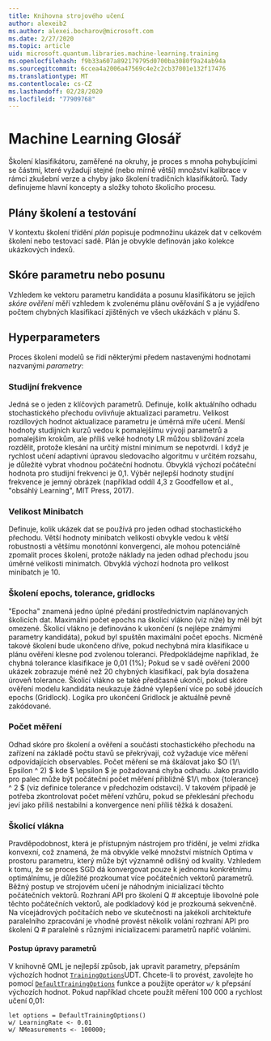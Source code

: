 ```yaml
---
title: Knihovna strojového učení
author: alexeib2
ms.author: alexei.bocharov@microsoft.com
ms.date: 2/27/2020
ms.topic: article
uid: microsoft.quantum.libraries.machine-learning.training
ms.openlocfilehash: f9b33a607a892179795d0700ba3080f9a24ab94a
ms.sourcegitcommit: 6ccea4a2006a47569c4e2c2cb37001e132f17476
ms.translationtype: MT
ms.contentlocale: cs-CZ
ms.lasthandoff: 02/28/2020
ms.locfileid: "77909768"
---
```

# <a name="quantum-machine-learning-glossary"></a>Machine Learning Glosář

Školení klasifikátoru, zaměřené na okruhy, je proces s mnoha pohybujícími se částmi, které vyžadují stejné (nebo mírně větší) množství kalibrace v rámci zkušební verze a chyby jako školení tradičních klasifikátorů. Tady definujeme hlavní koncepty a složky tohoto školicího procesu.

## <a name="trainingtesting-schedules"></a>Plány školení a testování

V kontextu školení třídění *plán* popisuje podmnožinu ukázek dat v celkovém školení nebo testovací sadě. Plán je obvykle definován jako kolekce ukázkových indexů.

## <a name="parameterbias-scores"></a>Skóre parametru nebo posunu

Vzhledem ke vektoru parametru kandidáta a posunu klasifikátoru se jejich *skóre ověření* měří vzhledem k zvolenému plánu ověřování S a je vyjádřeno počtem chybných klasifikací zjištěných ve všech ukázkách v plánu S.

## <a name="hyperparameters"></a>Hyperparameters

Proces školení modelů se řídí některými předem nastavenými hodnotami nazvanými *parametry*:

### <a name="learning-rate"></a>Studijní frekvence

Jedná se o jeden z klíčových parametrů. Definuje, kolik aktuálního odhadu stochastického přechodu ovlivňuje aktualizaci parametru. Velikost rozdílových hodnot aktualizace parametru je úměrná míře učení. Menší hodnoty studijních kurzů vedou k pomalejšímu vývoji parametrů a pomalejším krokům, ale příliš velké hodnoty LR můžou sbližování zcela rozdělit, protože klesání na určitý místní minimum se nepotvrdí. I když je rychlost učení adaptivní úpravou sledovacího algoritmu v určitém rozsahu, je důležité vybrat vhodnou počáteční hodnotu. Obvyklá výchozí počáteční hodnota pro studijní frekvenci je 0,1. Výběr nejlepší hodnoty studijní frekvence je jemný obrázek (například oddíl 4,3 z Goodfellow et al., "obsáhlý Learning", MIT Press, 2017).

### <a name="minibatch-size"></a>Velikost Minibatch

Definuje, kolik ukázek dat se používá pro jeden odhad stochastického přechodu. Větší hodnoty minibatch velikosti obvykle vedou k větší robustnosti a většímu monotónní konvergenci, ale mohou potenciálně zpomalit proces školení, protože náklady na jeden odhad přechodu jsou úměrné velikosti minimatch. Obvyklá výchozí hodnota pro velikost minibatch je 10.

### <a name="training-epochs-tolerance-gridlocks"></a>Školení epochs, tolerance, gridlocks

"Epocha" znamená jedno úplné předání prostřednictvím naplánovaných školicích dat.
Maximální počet epochs na školicí vlákno (viz níže) by měl být omezené. Školicí vlákno je definováno k ukončení (s nejlépe známými parametry kandidáta), pokud byl spuštěn maximální počet epochs. Nicméně takové školení bude ukončeno dříve, pokud nechybná míra klasifikace u plánu ověření klesne pod zvolenou toleranci. Předpokládejme například, že chybná tolerance klasifikace je 0,01 (1%); Pokud se v sadě ověření 2000 ukázek zobrazuje méně než 20 chybných klasifikací, pak byla dosažena úroveň tolerance. Školicí vlákno se také předčasně ukončí, pokud skóre ověření modelu kandidáta neukazuje žádné vylepšení více po sobě jdoucích epochs (Gridlock). Logika pro ukončení Gridlock je aktuálně pevně zakódované.

### <a name="measurements-count"></a>Počet měření

Odhad skóre pro školení a ověření a součásti stochastického přechodu na zařízení na základě počtu stavů se překrývají, což vyžaduje více měření odpovídajících observables. Počet měření se má škálovat jako $O (1/\ Epsilon ^ 2) $ kde $ \epsilon $ je požadovaná chyba odhadu.
Jako pravidlo pro palec může být počáteční počet měření přibližně $1/\ mbox {tolerance} ^ 2 $ (viz definice tolerance v předchozím odstavci). V takovém případě je potřeba zkontrolovat počet měření vzhůru, pokud se překlesání přechodu jeví jako příliš nestabilní a konvergence není příliš těžká k dosažení.

### <a name="training-threads"></a>Školicí vlákna

Pravděpodobnost, která je přístupným nástrojem pro třídění, je velmi zřídka konvexní, což znamená, že má obvykle velké množství místních Optima v prostoru parametru, který může být významně odlišný od kvality. Vzhledem k tomu, že se proces SGD dá konvergovat pouze k jednomu konkrétnímu optimálnímu, je důležité prozkoumat více počátečních vektorů parametrů. Běžný postup ve strojovém učení je náhodným inicializací těchto počátečních vektorů. Rozhraní API pro školení Q # akceptuje libovolné pole těchto počátečních vektorů, ale podkladový kód je prozkoumá sekvenčně. Na vícejádrových počítačích nebo ve skutečnosti na jakékoli architektuře paralelního zpracování je vhodné provést několik volání rozhraní API pro školení Q # paralelně s různými inicializacemi parametrů napříč voláními.

#### <a name="how-to-modify-the-hyperparameters"></a>Postup úpravy parametrů

V knihovně QML je nejlepší způsob, jak upravit parametry, přepsáním výchozích hodnot [`TrainingOptions`](xref:microsoft.quantum.machinelearning.trainingoptions)UDT. Chcete-li to provést, zavolejte ho pomocí [`DefaultTrainingOptions`](xref:microsoft.quantum.machinelearning.defaulttrainingoptions) funkce a použijte operátor `w/` k přepsání výchozích hodnot. Pokud například chcete použít měření 100 000 a rychlost učení 0,01:
 ```qsharp
let options = DefaultTrainingOptions()
w/ LearningRate <- 0.01
w/ NMeasurements <- 100000;
 ```
